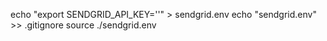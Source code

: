 echo "export SENDGRID_API_KEY='<TOKEN>'" > sendgrid.env
echo "sendgrid.env" >> .gitignore
source ./sendgrid.env